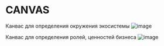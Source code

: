 # CANVAS

Канвас для определения окружения экосистемы
![image](https://github.com/Irina-Smol/Organization_architecture/assets/112115002/bbe036f3-bb26-45fe-bb6e-6446c65830ff)

Канвас для определения ролей, ценностей бизнеса
![image](https://github.com/Irina-Smol/Organization_architecture/assets/112115002/ad8b0b76-3e9f-4c75-a90f-73339fdd3d4e)

